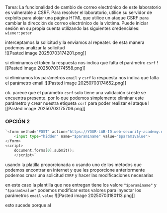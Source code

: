 Tarea: La funcionalidad de cambio de correo electrónico de este laboratorio es vulnerable a CSRF. Para resolver el laboratorio, utilice su servidor de exploits para alojar una página HTML que utilice un ataque CSRF para cambiar la dirección de correo electrónico de la victima. Puede iniciar sesión en su propia cuenta utilizando las siguientes credenciales: `wiener:peter`

interceptamos la solicitud y la enviamos al repeater. de esta manera podemos analizar la solicitud  
![[Pasted image 20250703174201.png]]

si eliminamos el token la respuesta nos indica que falta el parámetro `csrf` 
![[Pasted image 20250703174558.png]]

si eliminamos los parámetros `email` y `csrf` la respuesta nos indica que falta el parámetro email 
![[Pasted image 20250703174652.png]]

ok. parece que el parámetro `csrf` solo tiene una validación si este se encuentra presente. por lo que podemos simplemente eliminar este parámetro y crear nuestra etiqueta `csrf` para poder realizar el ataque
![[Pasted image 20250703175706.png]]

### OPCIÓN 2 

```python
`<form method="POST" action="https://YOUR-LAB-ID.web-security-academy.net/my-account/change-email"> 
	<input type="hidden" name="$param1name" value="$param1value"> 
</form> 
<script> 
	document.forms[0].submit(); 
	</script>`
```

usando la platilla proporcionada o usando uno de los métodos que podemos encontrar en internet y que les proporcione anteriormente podemos crear una solicitud `CSRF` y hacer las modificaciones necesarias

en este caso la plantilla que nos entregan tiene los valore `"$param1name"` y `"$param1value"` podemos modificar estos valores para inyectar los parámetros `email` `value` 
![[Pasted image 20250703180113.png]]

esto sucede porque al